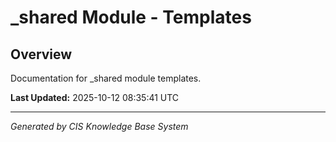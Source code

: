 # _shared Module - Templates

## Overview
Documentation for _shared module templates.

**Last Updated:** 2025-10-12 08:35:41 UTC

---
*Generated by CIS Knowledge Base System*
